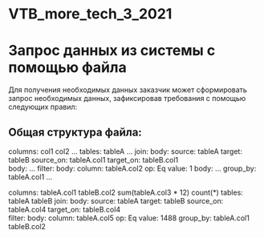 # VTB_more_tech_3_2021

# Запрос данных из системы с помощью файла
Для получения необходимых данных заказчик может сформировать запрос необходимых данных, зафиксировав требования с помощью следующих правил:

## Общая структура файла:
columns:
  col1
  col2
  ...
tables:
  tableA
  ...
join:
  body:
    source: tableA
    target: tableB
    source_on: tableA.col1
    target_on: tableB.col1  
  body:
  ...
filter:
  body:
    column: tableA.col2
    op: Eq
    value: 1
  body:
  ...
group_by:
  tableA.col1
  ...






columns:
  tableA.col1
  tableB.col2
  sum(tableA.col3 * 12)
  count(*)
tables:
  tableA
  tableB
join:
  body:
    source: tableA
    target: tableB
    source_on: tableA.col4
    target_on: tableB.col4    
filter:
  body:
    column: tableA.col5
    op: Eq
    value: 1488 
group_by:
  tableA.col1
  tableB.col2
